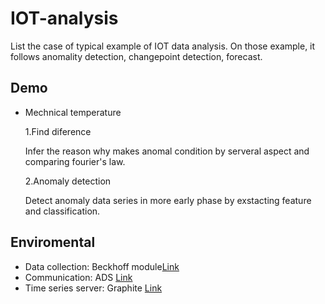 # IOT-analysis
List the case of typical example of IOT data analysis. On those example, it follows anomality detection, changepoint detection, forecast.

## Demo
- Mechnical temperature

    1.Find diference
    
  Infer the reason why makes anomal condition by serveral aspect and comparing fourier's law.

    2.Anomaly detection
    
  Detect anomaly data series in more early phase by exstacting feature and classification.

## Enviromental
- Data collection: Beckhoff module[Link](https://www.beckhoff.com/english.asp?embedded_pc/cx2020.htm )
- Communication: ADS [Link](https://infosys.beckhoff.com/english.php?content=../content/1033/tcadscommon/html/tcadscommon_intro.htm&id=)
- Time series server: Graphite [Link](https://graphiteapp.org/)
